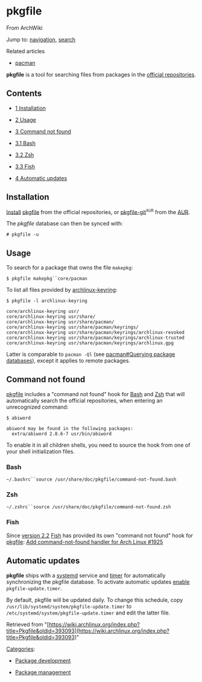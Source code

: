 # pkgfile

From ArchWiki

Jump to: [navigation](#column-one), [search](#searchInput)

Related articles

* [pacman](/index.php/Pacman "Pacman")

**pkgfile** is a tool for searching files from packages in the [official repositories](/index.php/Official_repositories "Official repositories").

## Contents

* [1 Installation](#Installation)

* [2 Usage](#Usage)

* [3 Command not found](#Command_not_found)
* [3.1 Bash](#Bash)

* [3.2 Zsh](#Zsh)

* [3.3 Fish](#Fish)

* [4 Automatic updates](#Automatic_updates)

## Installation

[Install](/index.php/Install "Install") [pkgfile](https://www.archlinux.org/packages/?name=pkgfile) from the official repositories, or [pkgfile-git](https://aur.archlinux.org/packages/pkgfile-git/)<sup><small>AUR</small></sup> from the [AUR](/index.php/AUR "AUR").

The _pkgfile_ database can then be synced with:

```
# pkgfile -u

```

## Usage

To search for a package that owns the file `makepkg`:

`$ pkgfile makepkg``core/pacman`

To list all files provided by [archlinux-keyring](https://www.archlinux.org/packages/?name=archlinux-keyring):

`$ pkgfile -l archlinux-keyring`
```
core/archlinux-keyring usr/
core/archlinux-keyring usr/share/
core/archlinux-keyring usr/share/pacman/
core/archlinux-keyring usr/share/pacman/keyrings/
core/archlinux-keyring usr/share/pacman/keyrings/archlinux-revoked
core/archlinux-keyring usr/share/pacman/keyrings/archlinux-trusted
core/archlinux-keyring usr/share/pacman/keyrings/archlinux.gpg
```

Latter is comparable to `pacman -Ql` (see [pacman#Querying package databases](/index.php/Pacman#Querying_package_databases "Pacman")), except it applies to remote packages.

## Command not found

[pkgfile](https://www.archlinux.org/packages/?name=pkgfile) includes a "command not found" hook for [Bash](/index.php/Bash "Bash") and [Zsh](/index.php/Zsh "Zsh") that will automatically search the official repositories, when entering an unrecognized command:

`$ abiword`
```
abiword may be found in the following packages:
  extra/abiword 2.8.6-7 usr/bin/abiword

```

To enable it in all children shells, you need to source the hook from one of your shell initialization files.

### Bash

`~/.bashrc``source /usr/share/doc/pkgfile/command-not-found.bash`
### Zsh

`~/.zshrc``source /usr/share/doc/pkgfile/command-not-found.zsh`
### Fish

Since [version 2.2](https://github.com/fish-shell/fish-shell/releases/tag/2.2.0) [Fish](/index.php/Fish "Fish") has provided its own "command not found" hook for [pkgfile](https://www.archlinux.org/packages/?name=pkgfile): [Add command-not-found handler for Arch Linux #1925](https://github.com/fish-shell/fish-shell/pull/1925)

## Automatic updates

**pkgfile** ships with a [systemd](/index.php/Systemd "Systemd") service and [timer](/index.php/Systemd/Timers "Systemd/Timers") for automatically synchronizing the pkgfile database. To activate automatic updates [enable](/index.php/Enable "Enable") `pkgfile-update.timer`.

By default, pkgfile will be updated daily. To change this schedule, copy `/usr/lib/systemd/system/pkgfile-update.timer` to `/etc/systemd/system/pkgfile-update.timer` and edit the latter file.

Retrieved from "[https://wiki.archlinux.org/index.php?title=Pkgfile&oldid=393093](https://wiki.archlinux.org/index.php?title=Pkgfile&oldid=393093)"

[Categories](/index.php/Special:Categories "Special:Categories"):

* [Package development](/index.php/Category:Package_development "Category:Package development")

* [Package management](/index.php/Category:Package_management "Category:Package management")